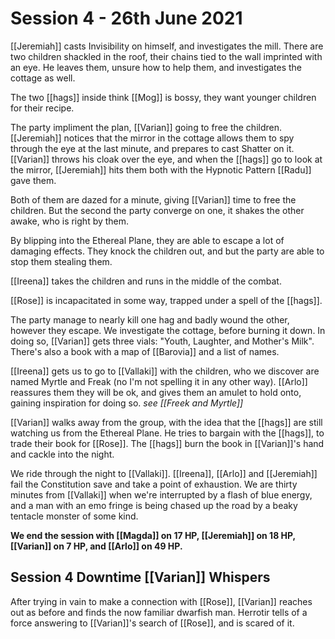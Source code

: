 # Session 4 - 26th June 2021

[[Jeremiah]] casts Invisibility on himself, and investigates the mill. There are two children shackled in the roof, their chains tied to the wall imprinted with an eye. He leaves them, unsure how to help them, and investigates the cottage as well.

The two [[hags]] inside think [[Mog]] is bossy, they want younger children for their recipe.

The party impliment the plan, [[Varian]] going to free the children. [[Jeremiah]] notices that the mirror in the cottage allows them to spy through the eye at the last minute, and prepares to cast Shatter on it. [[Varian]] throws his cloak over the eye, and when the [[hags]] go to look at the mirror, [[Jeremiah]] hits them both with the Hypnotic Pattern [[Radu]] gave them.

Both of them are dazed for a minute, giving [[Varian]] time to free the children. But the second the party converge on one, it shakes the other awake, who is right by them.

By blipping into the Ethereal Plane, they are able to escape a lot of damaging effects. They knock the children out, and but the party are able to stop them stealing them.

[[Ireena]] takes the children and runs in the middle of the combat.

[[Rose]] is incapacitated in some way, trapped under a spell of the [[hags]].

The party manage to nearly kill one hag and badly wound the other, however they escape. We investigate the cottage, before burning it down. In doing so, [[Varian]] gets three vials: "Youth, Laughter, and Mother's Milk". There's also a book with a map of [[Barovia]] and a list of names.

[[Ireena]] gets us to go to [[Vallaki]] with the children, who we discover are named Myrtle and Freak (no I'm not spelling it in any other way). [[Arlo]] reassures them they will be ok, and gives them an amulet to hold onto, gaining inspiration for doing so.
*see [[Freek and Myrtle]]*

[[Varian]] walks away from the group, with the idea that the [[hags]] are still watching us from the Ethereal Plane. He tries to bargain with the [[hags]], to trade their book for [[Rose]]. The [[hags]] burn the book in [[Varian]]'s hand and cackle into the night. 

We ride through the night to [[Vallaki]]. [[Ireena]], [[Arlo]] and [[Jeremiah]] fail the Constitution save and take a point of exhaustion. We are thirty minutes from [[Vallaki]] when we're interrupted by a flash of blue energy, and a man with an emo fringe is being chased up the road by a beaky tentacle monster of some kind.

**We end the session with [[Magda]] on 17 HP, [[Jeremiah]] on 18 HP, [[Varian]] on 7 HP, and [[Arlo]] on 49 HP.**

## Session 4 Downtime [[Varian]] Whispers

After trying in vain to make a connection with [[Rose]], [[Varian]] reaches out as before and finds the now familiar dwarfish man. Herrotir tells of a force answering to [[Varian]]'s search of [[Rose]], and is scared of it.
